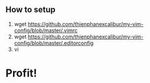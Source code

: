 ## How to setup
1. wget https://github.com/thienphanexcalibur/my-vim-config/blob/master/.vimrc
2. wget https://github.com/thienphanexcalibur/my-vim-config/blob/master/.editorconfig
3. vi
# Profit!
